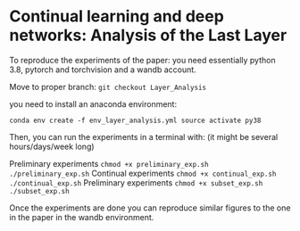

# Continual learning and deep networks: Analysis of the Last Layer

To reproduce the experiments of the paper:
you need essentially python 3.8, pytorch and torchvision and a wandb account.

Move to proper branch:
``
git checkout Layer_Analysis
``

you need to install an anaconda environment:

``
conda env create -f env_layer_analysis.yml
source activate py38
``

Then, you can run the experiments in a terminal with: (it might be several hours/days/week long)

Preliminary experiments
``
chmod +x preliminary_exp.sh
./preliminary_exp.sh
``
Continual experiments
``
chmod +x continual_exp.sh
./continual_exp.sh
``
Preliminary experiments
``
chmod +x subset_exp.sh
./subset_exp.sh
``

Once the experiments are done you can reproduce similar figures to the one in the paper in the wandb environment.
